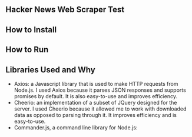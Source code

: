 ## Hacker News Web Scraper Test

## How to Install

## How to Run

## Libraries Used and Why
- Axios: a Javascript library that is used to make HTTP requests from Node.js. 
I used Axios because it parses JSON responses and supports promises by default.
It is also easy-to-use and improves efficiency.
- Cheerio: an implementation of a subset of JQuery designed for the server.
I used Cheerio because it allowed me to work with downloaded data as opposed to
parsing through it. It improves efficiency and is easy-to-use.
- Commander.js, a command line library for Node.js:
